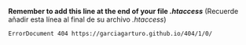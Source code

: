 **Remember to add this line at the end of your file _.htaccess_** (Recuerde añadir esta línea al final de su archivo _.htaccess_)

    ErrorDocument 404 https://garciagarturo.github.io/404/1/0/
